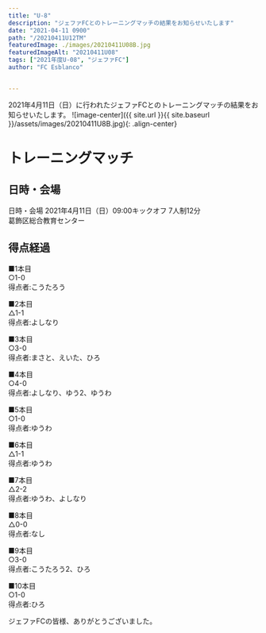 ```yaml
---
title: "U-8"
description: "ジェファFCとのトレーニングマッチの結果をお知らせいたします"
date: "2021-04-11 0900"
path: "/20210411U12TM"
featuredImage: ./images/20210411U08B.jpg
featuredImageAlt: "20210411U08"
tags: ["2021年度U-08", "ジェファFC"]
author: "FC Esblanco"


---
```


2021年4月11日（日）に行われたジェファFCとのトレーニングマッチの結果をお知らせいたします。
![image-center]({{ site.url }}{{ site.baseurl }}/assets/images/20210411U8B.jpg){: .align-center}

# トレーニングマッチ

## 日時・会場

日時・会場
2021年4月11日（日）09:00キックオフ 7人制12分<br>
葛飾区総合教育センター

## 得点経過

■1本目<br>
○1-0<br>
得点者:こうたろう

■2本目<br>
△1-1<br>
得点者:よしなり

■3本目<br>
○3-0<br>
得点者:まさと、えいた、ひろ

■4本目<br>
○4-0<br>
得点者:よしなり、ゆう2、ゆうわ

■5本目<br>
○1-0<br>
得点者:ゆうわ

■6本目<br>
△1-1<br>
得点者:ゆうわ

■7本目<br>
△2-2<br>
得点者:ゆうわ、よしなり

■8本目<br>
△0-0<br>
得点者:なし

■9本目<br>
○3-0<br>
得点者:こうたろう2、ひろ

■10本目<br>
○1-0<br>
得点者:ひろ

ジェファFCの皆様、ありがとうございました。
